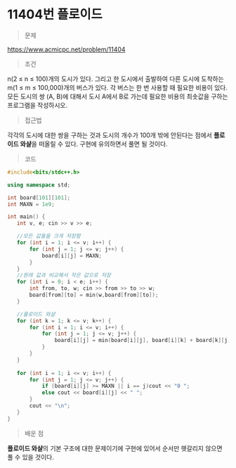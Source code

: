 # 11404번 플로이드

> 문제

https://www.acmicpc.net/problem/11404

> 조건

n(2 ≤ n ≤ 100)개의 도시가 있다. 그리고 한 도시에서 출발하여 다른 도시에 도착하는 m(1 ≤ m ≤ 100,000)개의 버스가 있다. 각 버스는 한 번 사용할 때 필요한 비용이 있다.  
모든 도시의 쌍 (A, B)에 대해서 도시 A에서 B로 가는데 필요한 비용의 최솟값을 구하는 프로그램을 작성하시오.

> 접근법

각각의 도시에 대한 쌍을 구하는 것과 도시의 개수가 100개 밖에 안된다는 점에서 **플로이드 와샬**을 떠올릴 수 있다. 구현에 유의하면서 풀면 될 것이다.

> 코드

 ``` c++
#include<bits/stdc++.h>

using namespace std;

int board[101][101];
int MAXN = 1e9;

int main() {
	int v, e; cin >> v >> e;

    //모든 값들을 크게 저장함
	for (int i = 1; i <= v; i++) {
		for (int j = 1; j <= v; j++) {
			board[i][j] = MAXN;
		}
	}
    //원래 값과 비교해서 작은 값으로 저장
	for (int i = 0; i < e; i++) {
		int from, to, w; cin >> from >> to >> w;
		board[from][to] = min(w,board[from][to]);
	}

    //플로이드 와샬
	for (int k = 1; k <= v; k++) {
		for (int i = 1; i <= v; i++) {
			for (int j = 1; j <= v; j++) {
				board[i][j] = min(board[i][j], board[i][k] + board[k][j]);
			}
		}
	}
	
	for (int i = 1; i <= v; i++) {
		for (int j = 1; j <= v; j++) {
			if (board[i][j] >= MAXN || i == j)cout << "0 ";
			else cout << board[i][j] << " ";
		}
		cout << "\n";
	}
}
```

> 배운 점

**플로이드 와샬**의 기본 구조에 대한 문제이기에 구현에 있어서 순서만 헷갈리지 않으면 풀 수 있을 것이다.
